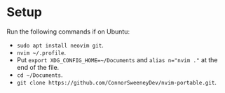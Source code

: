 # Setup
Run the following commands if on Ubuntu:
- `sudo apt install neovim git`.
- `nvim ~/.profile`.
- Put `export XDG_CONFIG_HOME=~/Documents` and `alias n="nvim ."` at the end of the file.
- `cd ~/Documents`.
- `git clone https://github.com/ConnorSweeneyDev/nvim-portable.git`.
